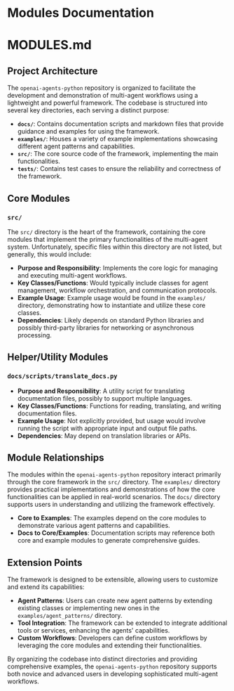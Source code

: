 # Modules Documentation

# MODULES.md

## Project Architecture

The `openai-agents-python` repository is organized to facilitate the development and demonstration of multi-agent workflows using a lightweight and powerful framework. The codebase is structured into several key directories, each serving a distinct purpose:

- **`docs/`**: Contains documentation scripts and markdown files that provide guidance and examples for using the framework.
- **`examples/`**: Houses a variety of example implementations showcasing different agent patterns and capabilities.
- **`src/`**: The core source code of the framework, implementing the main functionalities.
- **`tests/`**: Contains test cases to ensure the reliability and correctness of the framework.

## Core Modules

### `src/`

The `src/` directory is the heart of the framework, containing the core modules that implement the primary functionalities of the multi-agent system. Unfortunately, specific files within this directory are not listed, but generally, this would include:

- **Purpose and Responsibility**: Implements the core logic for managing and executing multi-agent workflows.
- **Key Classes/Functions**: Would typically include classes for agent management, workflow orchestration, and communication protocols.
- **Example Usage**: Example usage would be found in the `examples/` directory, demonstrating how to instantiate and utilize these core classes.
- **Dependencies**: Likely depends on standard Python libraries and possibly third-party libraries for networking or asynchronous processing.

## Helper/Utility Modules

### `docs/scripts/translate_docs.py`

- **Purpose and Responsibility**: A utility script for translating documentation files, possibly to support multiple languages.
- **Key Classes/Functions**: Functions for reading, translating, and writing documentation files.
- **Example Usage**: Not explicitly provided, but usage would involve running the script with appropriate input and output file paths.
- **Dependencies**: May depend on translation libraries or APIs.

## Module Relationships

The modules within the `openai-agents-python` repository interact primarily through the core framework in the `src/` directory. The `examples/` directory provides practical implementations and demonstrations of how the core functionalities can be applied in real-world scenarios. The `docs/` directory supports users in understanding and utilizing the framework effectively.

- **Core to Examples**: The examples depend on the core modules to demonstrate various agent patterns and capabilities.
- **Docs to Core/Examples**: Documentation scripts may reference both core and example modules to generate comprehensive guides.

## Extension Points

The framework is designed to be extensible, allowing users to customize and extend its capabilities:

- **Agent Patterns**: Users can create new agent patterns by extending existing classes or implementing new ones in the `examples/agent_patterns/` directory.
- **Tool Integration**: The framework can be extended to integrate additional tools or services, enhancing the agents' capabilities.
- **Custom Workflows**: Developers can define custom workflows by leveraging the core modules and extending their functionalities.

By organizing the codebase into distinct directories and providing comprehensive examples, the `openai-agents-python` repository supports both novice and advanced users in developing sophisticated multi-agent workflows.